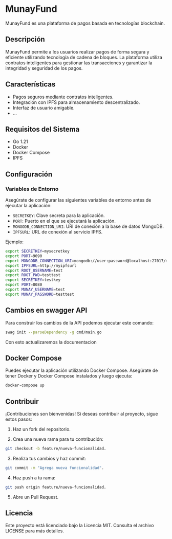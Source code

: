# MunayFund

MunayFund es una plataforma de pagos basada en tecnologías blockchain.

## Descripción

MunayFund permite a los usuarios realizar pagos de forma segura y eficiente utilizando tecnología de cadena de bloques. La plataforma utiliza contratos inteligentes para gestionar las transacciones y garantizar la integridad y seguridad de los pagos.

## Características

- Pagos seguros mediante contratos inteligentes.
- Integración con IPFS para almacenamiento descentralizado.
- Interfaz de usuario amigable.
- ...

## Requisitos del Sistema

- Go 1.21
- Docker
- Docker Compose
- IPFS

## Configuración

### Variables de Entorno

Asegúrate de configurar las siguientes variables de entorno antes de ejecutar la aplicación:

- `SECRETKEY`: Clave secreta para la aplicación.
- `PORT`: Puerto en el que se ejecutará la aplicación.
- `MONGODB_CONNECTION_URI`: URI de conexión a la base de datos MongoDB.
- `IPFSURL`: URL de conexión al servicio IPFS.

Ejemplo:

```bash
export SECRETKEY=mysecretkey
export PORT=9090
export MONGODB_CONNECTION_URI=mongodb://user:password@localhost:27017/mydb
export IPFSURL=http://myipfsurl
export ROOT_USERNAME=test
export ROOT_PWD=testtest
export SECRETKEY=testkey
export PORT=8080
export MUNAY_USERNAME=test
export MUNAY_PASSWORD=testtest
```

## Cambios en swagger API
Para construir los cambios de la API podemos ejecutar este comando:
```bash
swag init --parseDependency -g cmd/main.go
```
Con esto actualizaremos la documentacion

## Docker Compose
Puedes ejecutar la aplicación utilizando Docker Compose. Asegúrate de tener Docker y Docker Compose instalados y luego ejecuta:

```bash
docker-compose up
```

## Contribuir
¡Contribuciones son bienvenidas! Si deseas contribuir al proyecto, sigue estos pasos:

1. Haz un fork del repositorio.

2. Crea una nueva rama para tu contribución:
```bash 
git checkout -b feature/nueva-funcionalidad.
```

3. Realiza tus cambios y haz commit:
```bash 
git commit -m "Agrega nueva funcionalidad".
```

4. Haz push a tu rama: 
```bash
git push origin feature/nueva-funcionalidad.
```

5. Abre un Pull Request.

## Licencia
Este proyecto está licenciado bajo la Licencia MIT. Consulta el archivo LICENSE para más detalles.